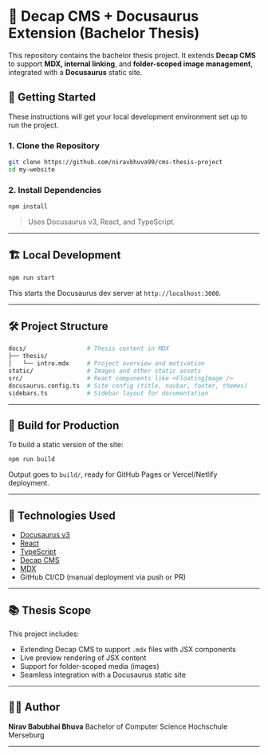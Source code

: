 
# 🧠 Decap CMS + Docusaurus Extension (Bachelor Thesis)

This repository contains the bachelor thesis project.
It extends **Decap CMS** to support **MDX, internal linking**, and **folder-scoped image management**, integrated with a **Docusaurus** static site.


## 🚀 Getting Started

These instructions will get your local development environment set up to run the project.

### 1. Clone the Repository

```bash
git clone https://github.com/niravbhuva99/cms-thesis-project
cd my-website
````

### 2. Install Dependencies

```bash
npm install
```

> Uses Docusaurus v3, React, and TypeScript.

---

## 🏗️ Local Development

```bash
npm run start
```

This starts the Docusaurus dev server at `http://localhost:3000`.


---

## 🛠 Project Structure

```bash
docs/                 # Thesis content in MDX
├── thesis/           
│   └── intro.mdx     # Project overview and motivation
static/               # Images and other static assets
src/                  # React components like <FloatingImage />
docusaurus.config.ts  # Site config (title, navbar, footer, themes)
sidebars.ts           # Sidebar layout for documentation
```

---

## 🧪 Build for Production

To build a static version of the site:

```bash
npm run build
```

Output goes to `build/`, ready for GitHub Pages or Vercel/Netlify deployment.

---

## 🧰 Technologies Used

* [Docusaurus v3](https://docusaurus.io/)
* [React](https://reactjs.org/)
* [TypeScript](https://www.typescriptlang.org/)
* [Decap CMS](https://decapcms.org/)
* [MDX](https://mdxjs.com/)
* GitHub CI/CD (manual deployment via push or PR)

---

## 📚 Thesis Scope

This project includes:

* Extending Decap CMS to support `.mdx` files with JSX components
* Live preview rendering of JSX content
* Support for folder-scoped media (images)
* Seamless integration with a Docusaurus static site

---

## 🧑‍💻 Author

**Nirav Babubhai Bhuva**
Bachelor of Computer Science
Hochschule Merseburg

---
